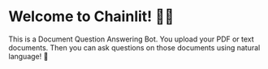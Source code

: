 # Welcome to Chainlit! 🚀🤖

This is a Document Question Answering Bot. You upload your PDF or text documents. Then you can ask questions on those documents using natural language! 🤯